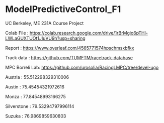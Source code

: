 # ModelPredictiveControl_F1
UC Berkeley, ME 231A Course Project


Colab File : https://colab.research.google.com/drive/1rBrMgio6pTHl-LWLaGUXTUOt1JIuVU9h?usp=sharing

Report : https://www.overleaf.com/4565771574hpschmsxbfkx

Track data : https://github.com/TUMFTM/racetrack-database


MPC Borreli Lab: https://github.com/urosolia/RacingLMPC/tree/devel-ugo


Austria : 55.512298329310006

Austin : 75.45454321972616

Monza : 77.84548993166275

Silverstone : 79.53294797996114

Suzuka : 76.9869859630803
